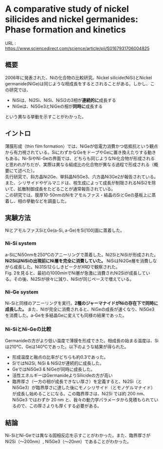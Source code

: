 # A comparative study of nickel silicides and nickel germanides: Phase formation and kinetics

URL : https://www.sciencedirect.com/science/article/pii/S0167931706004825 

## 概要
2006年に発表された、Niの化合物の比較研究。Nickel silicide(NiSi)とNickel germanide(NiGe)は同じような相成長をするとされることがある。しかし、この研究では、
- NiSiは、Ni2Si、NiSi、NiSi2の3相が**連続的に**成長する
- NiGeは、Ni5Ge3とNiGeの相が**同時に**成長する

という異なる挙動を示すことがわかった。

## イントロ
薄膜形成（thin film formation）では、NiGeが低電力消費かつ低抵抗という観点から有力視されている。SiにわずかなGeをドープやGeに置き換えたりする動きもある。Ni-SiやNi-Geの界面では、どちらも同じようなNi化合物が形成されると思われがちだが、実際は異なる組成比の化合物が異なる過程で形成される（概要にて述べた）。  
先行研究で、斜方晶Ni2Ge、単斜晶Ni5Ge3、六方晶Ni3Ge2が報告されている。また、シリサイドやゲルマニドは、核生成によって成長が制限されるNiSi2を除いて、拡散制御成長をたどることが通常報告されている。  
この研究では、膜厚10-50nmのNiをアモルファス・結晶のSiとGeの基板上に蒸着し、相の挙動などを調査した。

## 実験方法
NiとアモルファスSiとGe(a-Si, a-Ge)をSi[100]面に蒸着した。

### Ni-Si system
a-SiにNi50nmを250℃のアニーリングで蒸着した。Ni2SiとNiSiが形成された。**Ni2SiはNiSiの出現前にNi層を完全に消費していた。** NiSiはNi2Ge層を消費しながら成長した。Ni31Si12らしきピークがXRDで観察された。  
Fig. 2を見ると、最初の1000minでNi層が急激に消費されNi2Siが成長している。その後、Ni2Siが徐々に減り、NiSiが同じペースで増えている。  

### Ni-Ge system
Ni-Siと同様のアニーリングを実行。**2種のジャーマナイドがNiの存在下で同時に成長した。** また、Niが完全に消費されると、NiGeの成長が速くなり、Ni5Ge3を消費した。a-Geを多結晶Geに変えても同様の結果であった。

### Ni-SiとNi-Geの比較
Germanideの方がより低い温度で薄膜を形成できた。相成長の始まる温度は、Siは210℃、Geは140℃であった。以下のような結果が得られた。  
- 形成温度と融点の比率がどちらも約0.3であった。 
- SiではNi2Si, NiSi & NiSi2が連続的に成長した。
- GeではNi5Ge3 & NiGeが同時に成長した。
- 活性エネルギーはGermanideよりSilicideの方が高い
- 臨界厚さ（一方の相が成長できない厚さ）を定義すると、Ni2Si（とNi5Ge3）が臨界厚さに達した後にモノシリサイド（とモノゲルマナイド）が成長し始めることになる。この臨界厚さは、Ni2Si では約 200 nm、Ni5Ge3 ではわずか 20 nm と、我々の動力学パラメータから見積もられているので、この厚さよりも厚くする必要がある。

## 結論
Ni-SiとNi-Geでは異なる固相反応を示すことがわかった。また、臨界厚さがNi2Si（～200nm）, Ni5Ge3（～20nm）であることがわかった。
